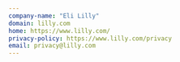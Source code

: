 ```yaml
---
company-name: "Eli Lilly"
domain: lilly.com
home: https://www.lilly.com/
privacy-policy: https://www.lilly.com/privacy
email: privacy@lilly.com
---
```




